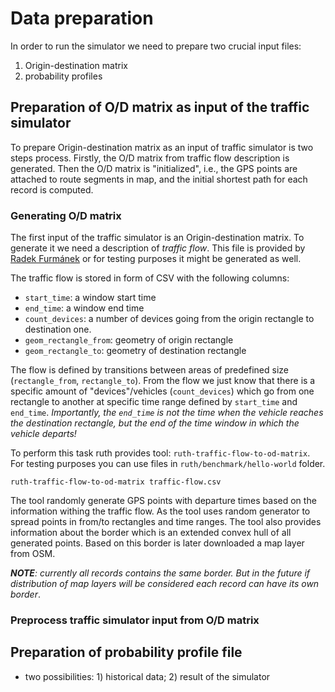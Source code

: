 # Data preparation

In order to run the simulator we need to prepare two crucial input files:

1. Origin-destination matrix
2. probability profiles

## Preparation of O/D matrix as input of the traffic simulator

To prepare Origin-destination matrix as an input of traffic simulator is two steps process. Firstly, the O/D matrix from traffic flow description is generated. Then the O/D matrix is "initialized", i.e., the GPS points are attached to route segments in map, and the initial shortest path for each record is computed.

### Generating O/D matrix
The first input of the traffic simulator is an Origin-destination matrix. To generate it we need a description of _traffic flow_. This file is provided by [Radek Furmánek](<mailto:radek.furmanek@vsb.cz>) or for testing purposes it might be generated as well.

The traffic flow is stored in form of CSV with the following columns:
  - `start_time`: a window start time
  - `end_time`: a window end time
  - `count_devices`: a number of devices going from the origin rectangle to destination one.
  - `geom_rectangle_from`: geometry of origin rectangle
  - `geom_rectangle_to`: geometry of destination rectangle

The flow is defined by transitions between areas of predefined size (`rectangle_from`, `rectangle_to`). From the flow we just know that there is a specific amount of "devices"/vehicles (`count_devices`) which go from one rectangle to another at specific time range defined by `start_time` and `end_time`. _Importantly, the `end_time` is not the time  when the vehicle reaches the destination rectangle, but the end of the time window in which the vehicle departs!_

To perform this task ruth provides tool: `ruth-traffic-flow-to-od-matrix`. For testing purposes you can use files in `ruth/benchmark/hello-world` folder.

```shell
ruth-traffic-flow-to-od-matrix traffic-flow.csv
```

The tool randomly generate GPS points with departure times based on the information withing the traffic flow. As the tool uses random generator to spread points in from/to rectangles and time ranges. The tool also provides information about the border which is an extended convex hull of all generated points. Based on this border is later downloaded a map layer from OSM.

_**NOTE**: currently all records contains the same border. But in the future if distribution of map layers will be considered each record can have its own border_.

### Preprocess traffic simulator input from O/D matrix


## Preparation of probability profile file

- two possibilities: 1) historical data; 2) result of the simulator

